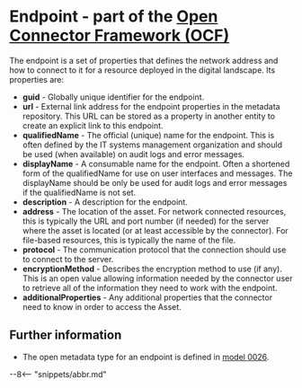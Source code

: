 <!-- SPDX-License-Identifier: CC-BY-4.0 -->
<!-- Copyright Contributors to the ODPi Egeria project. -->

# Endpoint - part of the [Open Connector Framework (OCF)](../..)

The endpoint is a set of properties that defines the 
network address and how to connect to it for a resource deployed in the digital landscape.
Its properties are:

* **guid** -   Globally unique identifier for the endpoint.
* **url** -   External link address for the endpoint properties in the metadata repository.
This URL can be stored as a property in another entity to create an explicit link to this endpoint.
* **qualifiedName** -   The official (unique) name for the endpoint. This is often defined by the IT systems management
organization and should be used (when available) on audit logs and error messages.
* **displayName** - A consumable name for the endpoint.   Often a shortened form of the qualifiedName for use
on user interfaces and messages.  The displayName should be only be used for audit logs and error messages
if the qualifiedName is not set.
* **description** - A description for the endpoint.
* **address** - The location of the asset.  For network connected resources, this is typically the
URL and port number (if needed) for the server where the asset is located
(or at least accessible by the connector).  For file-based resources, this is typically the name of the file.
* **protocol** - The communication protocol that the connection should use to connect to the server.
* **encryptionMethod** - Describes the encryption method to use (if any).  This is an open value allowing
information needed by the connector user to retrieve all of the information they need to work with
the endpoint.
* **additionalProperties** - Any additional properties that the connector need to know in order to
access the Asset.


## Further information

 * The open metadata type for an endpoint is defined in 
   [model 0026](/egeria-docs/types/0/0026-Endpoints).


--8<-- "snippets/abbr.md"